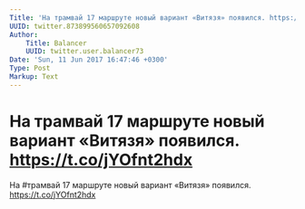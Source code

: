 ```yaml
---
Title: 'На трамвай 17 маршруте новый вариант «Витязя» появился. https://t.co/jYOfnt2hdx'
UUID: twitter.873899560657092608
Author:
    Title: Balancer
    UUID: twitter.user.balancer73
Date: 'Sun, 11 Jun 2017 16:47:46 +0300'
Type: Post
Markup: Text
---
```


# На трамвай 17 маршруте новый вариант «Витязя» появился. https://t.co/jYOfnt2hdx

На #трамвай 17 маршруте новый вариант «Витязя» появился.
https://t.co/jYOfnt2hdx